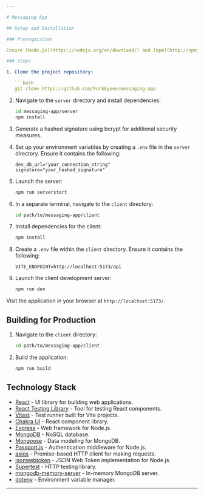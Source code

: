 ```yaml
---

# Messaging App

## Setup and Installation

### Prerequisites

Ensure [Node.js](https://nodejs.org/en/download/) and [npm](http://npmjs.com) are installed on your machine.

### Steps

1. Clone the project repository:

   ```bash
   git clone https://github.com/ForkEyeee/messaging-app
   ```

2. Navigate to the `server` directory and install dependencies:

   ```bash
   cd messaging-app/server
   npm install
   ```

3. Generate a hashed signature using bcrypt for additional security measures.

4. Set up your environment variables by creating a `.env` file in the `server` directory. Ensure it contains the following:

   ```
   dev_db_url="your_connection_string"
   signature="your_hashed_signature"
   ```

5. Launch the server:

   ```bash
   npm run serverstart
   ```

6. In a separate terminal, navigate to the `client` directory:

   ```bash
   cd path/to/messaging-app/client
   ```

7. Install dependencies for the client:

   ```bash
   npm install
   ```

8. Create a `.env` file within the `client` directory. Ensure it contains the following:

   ```
   VITE_ENDPOINT=http://localhost:5173/api
   ```

9. Launch the client development server:

   ```bash
   npm run dev
   ```

Visit the application in your browser at `http://localhost:5173/`.

## Building for Production

1. Navigate to the `client` directory:

   ```bash
   cd path/to/messaging-app/client
   ```

2. Build the application:

   ```bash
   npm run build
   ```

## Technology Stack

- [React](https://reactjs.org/) - UI library for building web applications.
- [React Testing Library](https://testing-library.com/docs/react-testing-library/intro) - Tool for testing React components.
- [Vitest](https://vitest.dev/) - Test runner built for Vite projects.
- [Chakra UI](https://chakra-ui.com/) - React component library.
- [Express](https://expressjs.com/) - Web framework for Node.js.
- [MongoDB](https://www.mongodb.com/) - NoSQL database.
- [Mongoose](https://mongoosejs.com/) - Data modeling for MongoDB.
- [Passport.js](http://www.passportjs.org/) - Authentication middleware for Node.js.
- [axios](https://www.npmjs.com/package/axios) - Promise-based HTTP client for making requests.
- [jsonwebtoken](https://www.npmjs.com/package/jsonwebtoken) - JSON Web Token implementation for Node.js.
- [Supertest](https://www.npmjs.com/package/supertest) - HTTP testing library.
- [mongodb-memory-server](https://www.npmjs.com/package/mongodb-memory-server) - In-memory MongoDB server.
- [dotenv](https://www.npmjs.com/package/dotenv) - Environment variable manager.

---
```

